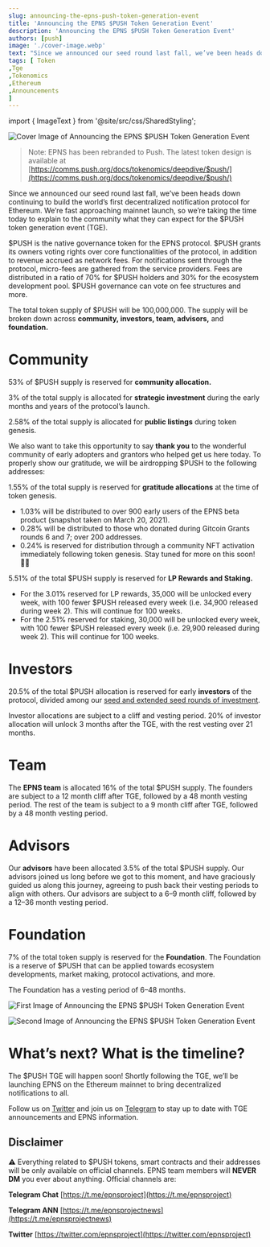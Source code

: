 ```yaml
---
slug: announcing-the-epns-push-token-generation-event
title: 'Announcing the EPNS $PUSH Token Generation Event'
description: 'Announcing the EPNS $PUSH Token Generation Event'
authors: [push]
image: './cover-image.webp'
text: "Since we announced our seed round last fall, we’ve been heads down continuing to build the world’s first decentralized notification protocol for Ethereum. We’re fast approaching mainnet launch, so we’re taking the time today to explain to the community what they can expect for the $PUSH token generation event (TGE)."
tags: [ Token
,Tge
,Tokenomics
,Ethereum
,Announcements
]
---
```


import { ImageText } from '@site/src/css/SharedStyling';

![Cover Image of Announcing the EPNS $PUSH Token Generation Event](./cover-image.webp)

<!--truncate-->

> Note: EPNS has been rebranded to Push. The latest token design is available at [https://comms.push.org/docs/tokenomics/deepdive/$push/](https://comms.push.org/docs/tokenomics/deepdive/$push/)

Since we announced our seed round last fall, we’ve been heads down continuing to build the world’s first decentralized notification protocol for Ethereum. We’re fast approaching mainnet launch, so we’re taking the time today to explain to the community what they can expect for the $PUSH token generation event (TGE).

$PUSH is the native governance token for the EPNS protocol. $PUSH grants its owners voting rights over core functionalities of the protocol, in addition to revenue accrued as network fees. For notifications sent through the protocol, micro-fees are gathered from the service providers. Fees are distributed in a ratio of 70% for $PUSH holders and 30% for the ecosystem development pool. $PUSH governance can vote on fee structures and more.

The total token supply of $PUSH will be 100,000,000. The supply will be broken down across **community, investors, team, advisors,** and **foundation.**

# Community

53% of $PUSH supply is reserved for **community allocation.**

3% of the total supply is allocated for **strategic investment** during the early months and years of the protocol’s launch.

2.58% of the total supply is allocated for **public listings** during token genesis.

We also want to take this opportunity to say **thank you** to the wonderful community of early adopters and grantors who helped get us here today. To properly show our gratitude, we will be airdropping $PUSH to the following addresses:

1.55% of the total supply is reserved for **gratitude allocations** at the time of token genesis.

- 1.03% will be distributed to over 900 early users of the EPNS beta product (snapshot taken on March 20, 2021).
- 0.28% will be distributed to those who donated during Gitcoin Grants rounds 6 and 7; over 200 addresses.
- 0.24% is reserved for distribution through a community NFT activation immediately following token genesis. Stay tuned for more on this soon! 🎨🙃

5.51% of the total $PUSH supply is reserved for **LP Rewards and Staking.**

- For the 3.01% reserved for LP rewards, 35,000 will be unlocked every week, with 100 fewer $PUSH released every week (i.e. 34,900 released during week 2). This will continue for 100 weeks.
- For the 2.51% reserved for staking, 30,000 will be unlocked every week, with 100 fewer $PUSH released every week (i.e. 29,900 released during week 2). This will continue for 100 weeks.

# Investors

20.5% of the total $PUSH allocation is reserved for early **investors** of the protocol, divided among our [seed and extended seed rounds of investment](https://medium.com/ethereum-push-notification-service/epns-closes-10x-oversubscribed-extended-seed-round-ae03c60ae0f8).

Investor allocations are subject to a cliff and vesting period. 20% of investor allocation will unlock 3 months after the TGE, with the rest vesting over 21 months.

# Team

The **EPNS team** is allocated 16% of the total $PUSH supply. The founders are subject to a 12 month cliff after TGE, followed by a 48 month vesting period. The rest of the team is subject to a 9 month cliff after TGE, followed by a 48 month vesting period.

# Advisors

Our **advisors** have been allocated 3.5% of the total $PUSH supply. Our advisors joined us long before we got to this moment, and have graciously guided us along this journey, agreeing to push back their vesting periods to align with others. Our advisors are subject to a 6–9 month cliff, followed by a 12–36 month vesting period.

# Foundation

7% of the total token supply is reserved for the **Foundation**. The Foundation is a reserve of $PUSH that can be applied towards ecosystem developments, market making, protocol activations, and more.

The Foundation has a vesting period of 6–48 months.

![First Image of Announcing the EPNS $PUSH Token Generation Event](./image-1.webp)

![Second Image of Announcing the EPNS $PUSH Token Generation Event](./image-2.webp)

# What’s next? What is the timeline?

The $PUSH TGE will happen soon! Shortly following the TGE, we’ll be launching EPNS on the Ethereum mainnet to bring decentralized notifications to all.

Follow us on [Twitter](https://twitter.com/epnsproject?lang=en) and join us on [Telegram](https://t.me/epnsproject) to stay up to date with TGE announcements and EPNS information.

## Disclaimer

⚠️ Everything related to $PUSH tokens, smart contracts and their addresses will be only available on official channels. EPNS team members will **NEVER** **DM** you ever about anything. Official channels are:

**Telegram Chat** [https://t.me/epnsproject](https://t.me/epnsproject)

**Telegram ANN** [https://t.me/epnsprojectnews](https://t.me/epnsprojectnews)

**Twitter** [https://twitter.com/epnsproject](https://twitter.com/epnsproject)
